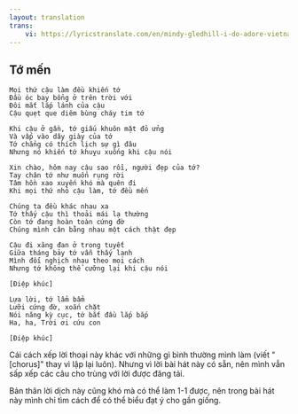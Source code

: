 ```yaml
---
layout: translation
trans:
    vi: https://lyricstranslate.com/en/mindy-gledhill-i-do-adore-vietnamese
---
```

## Tớ mến
```
Mọi thứ cậu làm đều khiến tớ
Đầu óc bay bổng ở trên trời với
Đôi mắt lắp lánh của cậu
Cậu quẹt que diêm bùng cháy tim tớ

Khi cậu ở gần, tớ giấu khuôn mặt đỏ ửng
Và vấp vào dây giày của tớ
Tớ chẳng có thích lịch sự gì đâu
Nhưng nó khiến tớ khuỵu xuống khi cậu nói

Xin chào, hôm nay cậu sao rồi, người đẹp của tớ?
Tay chân tớ như muốn rụng rời
Tâm hồn xao xuyến khó mà quên đi
Khi mọi thứ nhỏ cậu làm, tớ đều mến

Chúng ta đều khác nhau xa
Tớ thấy cậu thì thoải mái lạ thường
Còn tớ đang hoàn toàn cứng đờ
Chúng mình cân bằng nhau một cách thật đẹp

Cậu đi xăng đan ở trong tuyết
Giữa tháng bảy tớ vẫn thấy lạnh
Mình đối nghịch nhau theo mọi cách
Nhưng tớ không thể cưỡng lại khi cậu nói

[Điệp khúc]

Lựa lời, tớ lẩm bẩm
Lưỡi cứng đờ, xoắn chặt
Nói năng kỳ cục, tớ bắt đầu lắp bắp
Ha, ha, Trời ơi cứu con

[Điệp khúc]
```

Cái cách xếp lời thoại này khác với những gì bình thường mình làm (viết "[chorus]" thay vì lập lại luôn). Nhưng vì lời bài hát này có sẵn, nên mình vẫn sấp xếp các câu cho trùng với lời được đăng tải.

Bản thân lời dịch này cũng khó mà có thể làm 1-1 được, nên trong bài hát này mình chỉ tìm cách để có thể biểu đạt ý cho gần giống.